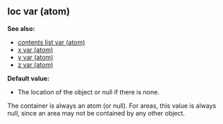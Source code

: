 ## loc var (atom)
**See also:**
*   [contents list var (atom)](/atom/var/contents)
*   [x var (atom)](/atom/var/x)
*   [y var (atom)](/atom/var/y)
*   [z var (atom)](/atom/var/z)
<!-- -->
**Default value:**
*   The location of the object or null if there is none.


The container is always an atom (or null). For areas, this
value is always null, since an area may not be contained by any other
object.